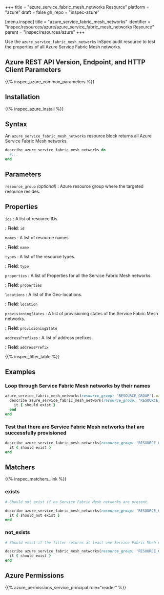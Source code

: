 +++
title = "azure_service_fabric_mesh_networks Resource"
platform = "azure"
draft = false
gh_repo = "inspec-azure"

[menu.inspec]
title = "azure_service_fabric_mesh_networks"
identifier = "inspec/resources/azure/azure_service_fabric_mesh_networks Resource"
parent = "inspec/resources/azure"
+++

Use the `azure_service_fabric_mesh_networks` InSpec audit resource to test the properties of all Azure Service Fabric Mesh networks.

## Azure REST API Version, Endpoint, and HTTP Client Parameters

{{% inspec_azure_common_parameters %}}

## Installation

{{% inspec_azure_install %}}

## Syntax

An `azure_service_fabric_mesh_networks` resource block returns all Azure Service Fabric Mesh networks.

```ruby
describe azure_service_fabric_mesh_networks do
  #...
end
```

## Parameters

`resource_group` _(optional)_
: Azure resource group where the targeted resource resides.

## Properties

`ids`
: A list of resource IDs.

: **Field**: `id`

`names`
: A list of resource names.

: **Field**: `name`

`types`
: A list of the resource types.

: **Field**: `type`

`properties`
: A list of Properties for all the Service Fabric Mesh networks.

: **Field**: `properties`

`locations`
: A list of the Geo-locations.

: **Field**: `location`

`provisioningStates`
: A list of provisioning states of the Service Fabric Mesh networks.

: **Field**: `provisioningState`

`addressPrefixes`
: A list of address prefixes.

: **Field**: `addressPrefix`

{{% inspec_filter_table %}}

## Examples

### Loop through Service Fabric Mesh networks by their names

```ruby
azure_service_fabric_mesh_networks(resource_group: 'RESOURCE_GROUP').names.each do |name|
  describe azure_service_fabric_mesh_network(resource_group: 'RESOURCE_GROUP', name: name) do
    it { should exist }
  end
end
```

### Test that there are Service Fabric Mesh networks that are successfully provisioned

```ruby
describe azure_service_fabric_mesh_networks(resource_group: 'RESOURCE_GROUP').where(provisioningState: 'Succeeded') do
  it { should exist }
end
```

## Matchers

{{% inspec_matchers_link %}}

### exists

```ruby
# Should not exist if no Service Fabric Mesh networks are present.

describe azure_service_fabric_mesh_networks(resource_group: 'RESOURCE_GROUP') do
  it { should_not exist }
end
```

### not_exists

```ruby
# Should exist if the filter returns at least one Service Fabric Mesh networks.

describe azure_service_fabric_mesh_networks(resource_group: 'RESOURCE_GROUP') do
  it { should exist }
end
```

## Azure Permissions

{{% azure_permissions_service_principal role="reader" %}}
